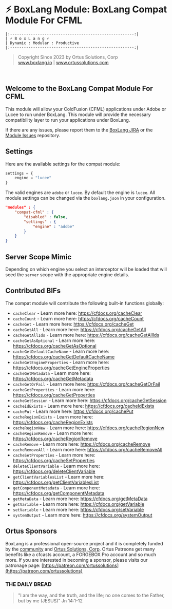 # ⚡︎ BoxLang Module: BoxLang Compat Module For CFML

```
|:------------------------------------------------------:|
| ⚡︎ B o x L a n g ⚡︎
| Dynamic : Modular : Productive
|:------------------------------------------------------:|
```

<blockquote>
	Copyright Since 2023 by Ortus Solutions, Corp
	<br>
	<a href="https://www.boxlang.io">www.boxlang.io</a> |
	<a href="https://www.ortussolutions.com">www.ortussolutions.com</a>
</blockquote>

<p>&nbsp;</p>

## Welcome to the BoxLang Compat Module For CFML

This module will allow your ColdFusion (CFML) applications under Adobe or Lucee to run under BoxLang.  This module will provide the necessary compatibility layer to run your applications under BoxLang.

If there are any issues, please report them to the [BoxLang JIRA](https://ortussolutions.atlassian.net/browse/BL/issues) or the [Module Issues](https://github.com/ortus-boxlang/bx-compat-cfml/issues) repository.

## Settings

Here are the available settings for the compat module:

```js
settings = {
    engine = "lucee"
}
```

The valid engines are `adobe` or `lucee`.  By default the engine is `lucee`.  All module settings can be changed via the `boxlang.json` in your configuration.

```json
"modules" : {
    "compat-cfml" : {
        "disabled" : false,
        "settings" : {
            "engine" : "adobe"
        }
    }
}
```

## Server Scope Mimic

Depending on which engine you select an interceptor will be loaded that will seed the `server` scope with the appropriate engine details.

## Contributed BIFs

The compat module will contribute the following built-in functions globally:

* `cacheClear` - Learn more here: https://cfdocs.org/cacheClear
* `cacheCount` - Learn more here: https://cfdocs.org/cacheCount
* `cacheGet` - Learn more here: https://cfdocs.org/cacheGet
* `cacheGetAll` - Learn more here: https://cfdocs.org/cacheGetAll
* `cacheGetAllIds` - Learn more here: https://cfdocs.org/cacheGetAllIds
* `cacheGetAsOptional` - Learn more here: https://cfdocs.org/cacheGetAsOptional
* `cacheGetDefaultCacheName` - Learn more here: https://cfdocs.org/cacheGetDefaultCacheName
* `cacheGetEngineProperties` - Learn more here: https://cfdocs.org/cacheGetEngineProperties
* `cacheGetMetadata` - Learn more here: https://cfdocs.org/cacheGetMetadata
* `cacheGetOrFail` - Learn more here: https://cfdocs.org/cacheGetOrFail
* `cacheGetProperties` - Learn more here: https://cfdocs.org/cacheGetProperties
* `cacheGetSession` - Learn more here: https://cfdocs.org/cacheGetSession
* `cacheIdExists` - Learn more here: https://cfdocs.org/cacheIdExists
* `cachePut` - Learn more here: https://cfdocs.org/cachePut
* `cacheRegionExists` - Learn more here: https://cfdocs.org/cacheRegionExists
* `cacheRegionNew` - Learn more here: https://cfdocs.org/cacheRegionNew
* `cacheRegionRemove` - Learn more here: https://cfdocs.org/cacheRegionRemove
* `cacheRemove` - Learn more here: https://cfdocs.org/cacheRemove
* `cacheRemoveAll` - Learn more here: https://cfdocs.org/cacheRemoveAll
* `cacheSetProperties` - Learn more here: https://cfdocs.org/cacheSetProperties
* `deleteClientVariable` - Learn more here: https://cfdocs.org/deleteClientVariable
* `getClientVariablesList` - Learn more here: https://cfdocs.org/getClientVariablesList
* `getComponentMetadata` - Learn more here: https://cfdocs.org/getComponentMetadata
* `getMetaData` - Learn more here: https://cfdocs.org/getMetaData
* `getVariable` - Learn more here: https://cfdocs.org/getVariable
* `setVariable` - Learn more here: https://cfdocs.org/setVariable
* `systemOutput` - Learn more here: https://cfdocs.org/systemOutput


## Ortus Sponsors

BoxLang is a professional open-source project and it is completely funded by the [community](https://patreon.com/ortussolutions) and [Ortus Solutions, Corp](https://www.ortussolutions.com).  Ortus Patreons get many benefits like a cfcasts account, a FORGEBOX Pro account and so much more.  If you are interested in becoming a sponsor, please visits our patronage page: [https://patreon.com/ortussolutions](https://patreon.com/ortussolutions)

### THE DAILY BREAD

 > "I am the way, and the truth, and the life; no one comes to the Father, but by me (JESUS)" Jn 14:1-12
